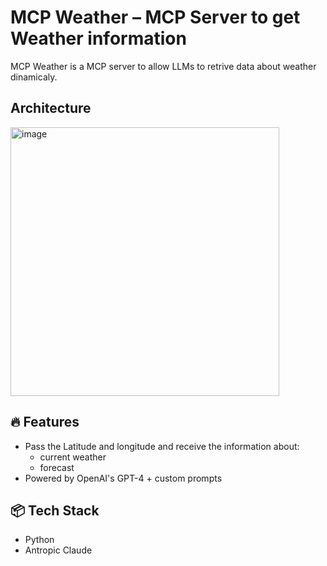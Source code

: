 # MCP Weather – MCP Server to get Weather information

MCP Weather is a MCP server to allow LLMs to retrive data about weather dinamicaly.

## Architecture

<img width="430" alt="image" src="https://github.com/user-attachments/assets/33f899fb-3999-4ff5-b37f-57740132d874" />



## 🔥 Features
- Pass the Latitude and longitude and receive the information about:
  - current weather
  - forecast
- Powered by OpenAI's GPT-4 + custom prompts

## 📦 Tech Stack
- Python
- Antropic Claude

